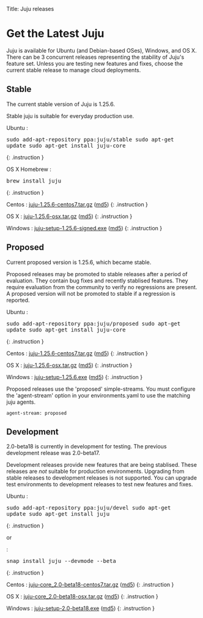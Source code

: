 Title: Juju releases


# Get the Latest Juju

Juju is available for Ubuntu (and Debian-based OSes), Windows, and OS X.
There can be 3 concurrent releases representing the stability of Juju's
feature set. Unless you are testing new features and fixes, choose the
current stable release to manage cloud deployments.


## Stable

The current stable version of Juju is 1.25.6.

Stable juju is suitable for everyday production use.

Ubuntu
: <pre>sudo add-apt-repository ppa:juju/stable
sudo apt-get update
sudo apt-get install juju-core</pre>
{: .instruction }

OS X Homebrew
: <pre>brew install juju</pre>
{: .instruction }

Centos
: [juju-1.25.6-centos7.tar.gz](https://launchpad.net/juju-core/1.25/1.25.6/+download/juju-1.25.6-centos7.tar.gz) ([md5](https://launchpad.net/juju-core/1.25/1.25.6/+download/juju-1.25.6-centos7.tar.gz/+md5))
{: .instruction }

OS X
: [juju-1.25.6-osx.tar.gz](https://launchpad.net/juju-core/1.25/1.25.6/+download/juju-1.25.6-osx.tar.gz) ([md5](https://launchpad.net/juju-core/1.25/1.25.6/+download/juju-1.25.6-osx.tar.gz/+md5))
{: .instruction }

Windows
: [juju-setup-1.25.6-signed.exe](https://launchpad.net/juju-core/1.25/1.25.6/+download/juju-setup-1.25.6-signed.exe) ([md5](https://launchpad.net/juju-core/1.25/1.25.6/+download/juju-setup-1.25.6-signed.exe/+md5))
{: .instruction }


## Proposed

Current proposed version is 1.25.6, which became stable.

Proposed releases may be promoted to stable releases after a period of
evaluation. They contain bug fixes and recently stablised features. They
require evaluation from the community to verify no regressions are
present. A proposed version will not be promoted to stable if a
regression is reported.

Ubuntu
: <pre>sudo add-apt-repository ppa:juju/proposed
sudo apt-get update
sudo apt-get install juju-core</pre>
{: .instruction }

Centos
: [juju-1.25.6-centos7.tar.gz](https://launchpad.net/juju-core/1.25/1.25.6/+download/juju-1.25.6-centos7.tar.gz) ([md5](https://launchpad.net/juju-core/1.25/1.25.6/+download/juju-1.25.6-centos7.tar.gz/+md5))
{: .instruction }

OS X
: [juju-1.25.6-osx.tar.gz](https://launchpad.net/juju-core/1.25/1.25.6/+download/juju-1.25.6-osx.tar.gz) ([md5](https://launchpad.net/juju-core/1.25/1.25.6/+download/juju-1.25.6-osx.tar.gz/+md5))
{: .instruction }

Windows
: [juju-setup-1.25.6.exe](https://launchpad.net/juju-core/1.25/1.25.6/+download/juju-setup-1.25.6.exe) ([md5](https://launchpad.net/juju-core/1.25/1.25.6/+download/juju-setup-1.25.6.exe/+md5))
{: .instruction }

Proposed releases use the 'proposed' simple-streams. You must configure
the 'agent-stream' option in your environments.yaml to use the matching
juju agents.

```no-highlight
agent-stream: proposed
```

## Development

2.0-beta18 is currently in development for testing.
The previous development release was 2.0-beta17.

Development releases provide new features that are being stablised.
These releases are *not* suitable for production environments. Upgrading
from stable releases to development releases is not supported. You can
upgrade test environments to development releases to test new features
and fixes.

Ubuntu
: <pre>sudo add-apt-repository ppa:juju/devel
sudo apt-get update
sudo apt-get install juju</pre>
{: .instruction }

or

: <pre>snap install juju --devmode --beta</pre>
{: .instruction }

Centos
: [juju-core_2.0-beta18-centos7.tar.gz](https://launchpad.net/juju/2.0/2.0-beta18/+download/juju-core_2.0-beta18.tar.gz) ([md5](https://launchpad.net/juju/2.0/2.0-beta18/+download/juju-core_2.0-beta18.tar.gz/+md5))
{: .instruction }

OS X
: [juju-core_2.0-beta18-osx.tar.gz](https://launchpad.net/juju/2.0/2.0-beta18/+download/juju-2.0-beta18-osx.tar.gz) ([md5](https://launchpad.net/juju/2.0/2.0-beta18/+download/juju-2.0-beta18-osx.tar.gz/+md5))
{: .instruction }

Windows
: [juju-setup-2.0-beta18.exe](https://launchpad.net/juju/2.0/2.0-beta18/+download/juju-setup-2.0-beta18.exe) ([md5](https://launchpad.net/juju/2.0/2.0-beta18/+download/juju-setup-2.0-beta18.exe/+md5))
{: .instruction }
